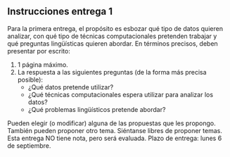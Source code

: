## Instrucciones entrega 1
Para la primera entrega, el propósito es esbozar qué tipo de datos quieren analizar, con qué tipo de técnicas computacionales pretenden trabajar y qué preguntas lingüísticas quieren abordar. En términos precisos, deben presentar por escrito:

1. 1 página máximo. 
2. La respuesta a las siguientes preguntas (de la forma más precisa posible):
    - ¿Qué datos pretende utilizar? 
    - ¿Qué técnicas computacionales espera utilizar para analizar los datos?
    - ¿Qué problemas lingüísticos pretende abordar? 
    
Pueden elegir (o modificar) alguna de las propuestas que les propongo. También pueden proponer otro tema. Siéntanse libres de proponer temas. Esta entrega NO tiene nota, pero será evaluada. Plazo de entrega: lunes 6 de septiembre. 